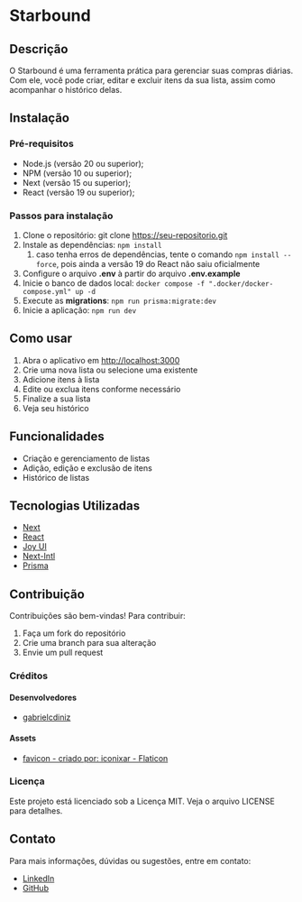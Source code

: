 # Starbound

## Descrição

O Starbound é uma ferramenta prática para gerenciar suas compras diárias. Com ele, você pode criar, editar e excluir itens da sua lista, assim como acompanhar o histórico delas.

## Instalação

### Pré-requisitos

- Node.js (versão 20 ou superior);
- NPM (versão 10 ou superior);
- Next (versão 15 ou superior);
- React (versão 19 ou superior);

### Passos para instalação

1. Clone o repositório: git clone <https://seu-repositorio.git>
2. Instale as dependências: `npm install`
   1. caso tenha erros de dependências, tente o comando `npm install --force`, pois ainda a versão 19 do React não saiu oficialmente
3. Configure o arquivo **.env** à partir do arquivo **.env.example**
4. Inicie o banco de dados local: `docker compose -f ".docker/docker-compose.yml" up -d`
5. Execute as **migrations**: `npm run prisma:migrate:dev`
6. Inicie a aplicação: `npm run dev`

## Como usar

1. Abra o aplicativo em <http://localhost:3000>
2. Crie uma nova lista ou selecione uma existente
3. Adicione itens à lista
4. Edite ou exclua itens conforme necessário
5. Finalize a sua lista
6. Veja seu histórico

## Funcionalidades

- Criação e gerenciamento de listas
- Adição, edição e exclusão de itens
- Histórico de listas

## Tecnologias Utilizadas

- [Next](https://nextjs.org/docs)
- [React](https://react.dev/)
- [Joy UI](https://mui.com/joy-ui/getting-started/)
- [Next-Intl](https://next-intl-docs.vercel.app/docs/getting-started)
- [Prisma](https://www.prisma.io/docs/orm/overview/introduction)

## Contribuição

Contribuições são bem-vindas! Para contribuir:

1. Faça um fork do repositório
2. Crie uma branch para sua alteração
3. Envie um pull request

### Créditos

#### Desenvolvedores

- [gabrielcdiniz](https://github.com/gabrielcdiniz)

#### Assets

- [favicon - criado por: iconixar - Flaticon](https://www.flaticon.com/br/icones-gratis/supermercado)

### Licença

Este projeto está licenciado sob a Licença MIT. Veja o arquivo LICENSE para detalhes.

## Contato

Para mais informações, dúvidas ou sugestões, entre em contato:

- [LinkedIn](https://www.linkedin.com/in/gabriel-dinizz/)
- [GitHub](https://github.com/gabrieldinizdev)
